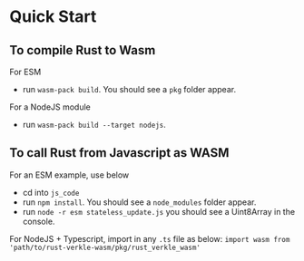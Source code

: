 # Quick Start

## To compile Rust to Wasm

For ESM

- run `wasm-pack build`. You should see a `pkg` folder appear.

For a NodeJS module

- run `wasm-pack build --target nodejs`.

## To call Rust from Javascript as WASM

For an ESM example, use below

- cd into `js_code`
- run `npm install`. You should see a `node_modules` folder appear.
- run `node -r esm stateless_update.js` you should see a Uint8Array in the console.

For NodeJS + Typescript, import in any `.ts` file as below:
`import wasm from 'path/to/rust-verkle-wasm/pkg/rust_verkle_wasm'`
